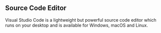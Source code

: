 ## Source Code Editor ##

Visual Studio Code is a lightweight but powerful source code editor which runs on your desktop and is available for Windows, macOS and Linux.


